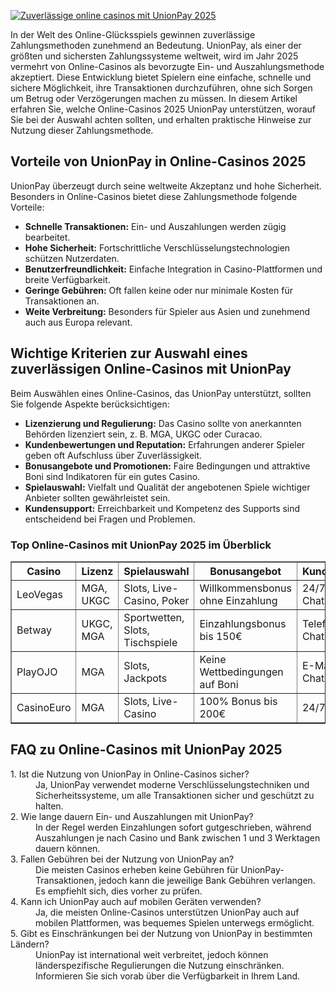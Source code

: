 [![Zuverlässige online casinos mit UnionPay 2025](https://123-caf.pages.dev/gitsignup.png)](https://vrmoo.ru/Bt82HjjY)

<p>In der Welt des Online-Glücksspiels gewinnen zuverlässige Zahlungsmethoden zunehmend an Bedeutung. UnionPay, als einer der größten und sichersten Zahlungssysteme weltweit, wird im Jahr 2025 vermehrt von Online-Casinos als bevorzugte Ein- und Auszahlungsmethode akzeptiert. Diese Entwicklung bietet Spielern eine einfache, schnelle und sichere Möglichkeit, ihre Transaktionen durchzuführen, ohne sich Sorgen um Betrug oder Verzögerungen machen zu müssen. In diesem Artikel erfahren Sie, welche Online-Casinos 2025 UnionPay unterstützen, worauf Sie bei der Auswahl achten sollten, und erhalten praktische Hinweise zur Nutzung dieser Zahlungsmethode.</p>  <h2>Vorteile von UnionPay in Online-Casinos 2025</h2> <p>UnionPay überzeugt durch seine weltweite Akzeptanz und hohe Sicherheit. Besonders in Online-Casinos bietet diese Zahlungsmethode folgende Vorteile:</p> <ul> <li><strong>Schnelle Transaktionen:</strong> Ein- und Auszahlungen werden zügig bearbeitet.</li> <li><strong>Hohe Sicherheit:</strong> Fortschrittliche Verschlüsselungstechnologien schützen Nutzerdaten.</li> <li><strong>Benutzerfreundlichkeit:</strong> Einfache Integration in Casino-Plattformen und breite Verfügbarkeit.</li> <li><strong>Geringe Gebühren:</strong> Oft fallen keine oder nur minimale Kosten für Transaktionen an.</li> <li><strong>Weite Verbreitung:</strong> Besonders für Spieler aus Asien und zunehmend auch aus Europa relevant.</li> </ul>  <h2>Wichtige Kriterien zur Auswahl eines zuverlässigen Online-Casinos mit UnionPay</h2> <p>Beim Auswählen eines Online-Casinos, das UnionPay unterstützt, sollten Sie folgende Aspekte berücksichtigen:</p> <ul> <li><strong>Lizenzierung und Regulierung:</strong> Das Casino sollte von anerkannten Behörden lizenziert sein, z. B. MGA, UKGC oder Curacao.</li> <li><strong>Kundenbewertungen und Reputation:</strong> Erfahrungen anderer Spieler geben oft Aufschluss über Zuverlässigkeit.</li> <li><strong>Bonusangebote und Promotionen:</strong> Faire Bedingungen und attraktive Boni sind Indikatoren für ein gutes Casino.</li> <li><strong>Spielauswahl:</strong> Vielfalt und Qualität der angebotenen Spiele wichtiger Anbieter sollten gewährleistet sein.</li> <li><strong>Kundensupport:</strong> Erreichbarkeit und Kompetenz des Supports sind entscheidend bei Fragen und Problemen.</li> </ul>  <h3>Top Online-Casinos mit UnionPay 2025 im Überblick</h3> <table border="1" cellpadding="8" cellspacing="0"> <thead> <tr> <th>Casino</th> <th>Lizenz</th> <th>Spielauswahl</th> <th>Bonusangebot</th> <th>Kundensupport</th> </tr> </thead> <tbody> <tr> <td>LeoVegas</td> <td>MGA, UKGC</td> <td>Slots, Live-Casino, Poker</td> <td>Willkommensbonus ohne Einzahlung</td> <td>24/7 Live-Chat, E-Mail</td> </tr> <tr> <td>Betway</td> <td>UKGC, MGA</td> <td>Sportwetten, Slots, Tischspiele</td> <td>Einzahlungsbonus bis 150€</td> <td>Telefon, Live-Chat</td> </tr> <tr> <td>PlayOJO</td> <td>MGA</td> <td>Slots, Jackpots</td> <td>Keine Wettbedingungen auf Boni</td> <td>E-Mail, Live-Chat</td> </tr> <tr> <td>CasinoEuro</td> <td>MGA</td> <td>Slots, Live-Casino</td> <td>100% Bonus bis 200€</td> <td>24/7 Support</td> </tr> </tbody> </table>  <h2>FAQ zu Online-Casinos mit UnionPay 2025</h2> <dl> <dt>1. Ist die Nutzung von UnionPay in Online-Casinos sicher?</dt> <dd>Ja, UnionPay verwendet moderne Verschlüsselungstechniken und Sicherheitssysteme, um alle Transaktionen sicher und geschützt zu halten.</dd>  <dt>2. Wie lange dauern Ein- und Auszahlungen mit UnionPay?</dt> <dd>In der Regel werden Einzahlungen sofort gutgeschrieben, während Auszahlungen je nach Casino und Bank zwischen 1 und 3 Werktagen dauern können.</dd>  <dt>3. Fallen Gebühren bei der Nutzung von UnionPay an?</dt> <dd>Die meisten Casinos erheben keine Gebühren für UnionPay-Transaktionen, jedoch kann die jeweilige Bank Gebühren verlangen. Es empfiehlt sich, dies vorher zu prüfen.</dd>  <dt>4. Kann ich UnionPay auch auf mobilen Geräten verwenden?</dt> <dd>Ja, die meisten Online-Casinos unterstützen UnionPay auch auf mobilen Plattformen, was bequemes Spielen unterwegs ermöglicht.</dd>  <dt>5. Gibt es Einschränkungen bei der Nutzung von UnionPay in bestimmten Ländern?</dt> <dd>UnionPay ist international weit verbreitet, jedoch können länderspezifische Regulierungen die Nutzung einschränken. Informieren Sie sich vorab über die Verfügbarkeit in Ihrem Land.</dd> </dl>
